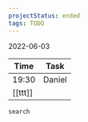 ```yaml
---
projectStatus: ended  
tags: TODO
---
```


2022-06-03

| Time  | Task   |
| ----- | ------ |
| 19:30 | Daniel |
|    [[ttt]]   |        |

```query
search
```

